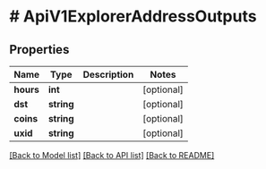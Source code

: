 # # ApiV1ExplorerAddressOutputs

## Properties

Name | Type | Description | Notes
------------ | ------------- | ------------- | -------------
**hours** | **int** |  | [optional] 
**dst** | **string** |  | [optional] 
**coins** | **string** |  | [optional] 
**uxid** | **string** |  | [optional] 

[[Back to Model list]](../../README.md#documentation-for-models) [[Back to API list]](../../README.md#documentation-for-api-endpoints) [[Back to README]](../../README.md)


